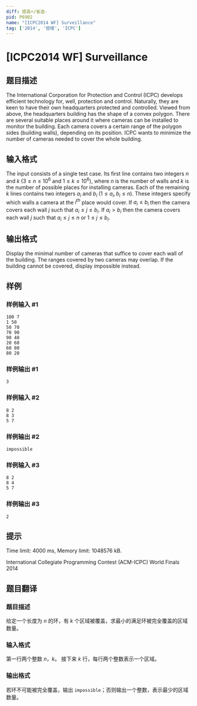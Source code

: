 ```yaml
---
diff: 提高+/省选-
pid: P6902
name: "[ICPC2014 WF] Surveillance"
tag: ['2014', '倍增', 'ICPC']
---
```

# [ICPC2014 WF] Surveillance
## 题目描述

The International Corporation for Protection and Control (ICPC) develops efficient technology for, well, protection and control. Naturally, they are keen to have their own headquarters protected and controlled. Viewed from above, the headquarters building has the shape of a convex polygon. There are several suitable places around it where cameras can be installed to monitor the building. Each camera covers a certain range of the polygon sides (building walls), depending on its position. ICPC wants to minimize the number of cameras needed to cover the whole building.
## 输入格式

The input consists of a single test case. Its first line contains two integers $n$ and $k$ ($3 \le n \le 10^6$ and $1 \le k \le 10^6$), where $n$ is the number of walls and $k$ is the number of possible places for installing cameras. Each of the remaining $k$ lines contains two integers $a_ i$ and $b_ i$ ($1 \le a_ i, b_ i \le n$). These integers specify which walls a camera at the $i^{th}$ place would cover. If $a_ i \le b_ i$ then the camera covers each wall $j$ such that $a_ i \le j \le b_ i$. If $a_ i > b_ i$ then the camera covers each wall $j$ such that $a_ i \le j \le n$ or $1 \le j \le b_ i$.
## 输出格式

Display the minimal number of cameras that suffice to cover each wall of the building. The ranges covered by two cameras may overlap. If the building cannot be covered, display impossible instead.
## 样例

### 样例输入 #1
```
100 7
1 50
50 70
70 90
90 40
20 60
60 80
80 20

```
### 样例输出 #1
```
3

```
### 样例输入 #2
```
8 2
8 3
5 7

```
### 样例输出 #2
```
impossible

```
### 样例输入 #3
```
8 2
8 4
5 7

```
### 样例输出 #3
```
2

```
## 提示

Time limit: 4000 ms, Memory limit: 1048576 kB. 

 International Collegiate Programming Contest (ACM-ICPC) World Finals 2014
## 题目翻译

### 题目描述
给定一个长度为 $n$ 的环，有 $k$ 个区域被覆盖，求最小的满足环被完全覆盖的区域数量。
### 输入格式
第一行两个整数 $n$，$k$。
接下来 $k$ 行，每行两个整数表示一个区域。
### 输出格式
若环不可能被完全覆盖，输出 `impossible`；否则输出一个整数，表示最少的区域数量。
